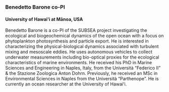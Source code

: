 ### **Benedetto Barone** co-PI
#### University of Hawai'i at Mānoa, USA

Benedetto Barone is a co-PI of the SUBSEA project investigating the ecological and biogeochemical dynamics of the open ocean with a focus on phytoplankton photosynthesis and particle export. He is interested in characterizing the physical-biological dynamics associated with turbulent mixing and mesoscale eddies. He uses autonomous vehicles to collect underwater measurements including bio-optical proxies for the ecological characteristics of marine environments. He received his PhD in Marine Sciences and Engineering in Naples, Italy, from the Università “Federico II” & the Stazione Zoologica Anton Dohrn. Previously, he received an MSc in Environmental Sciences in Naples from the Università “Parthenope”. He is currently an ocean researcher at the University of Hawaiʻi.